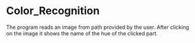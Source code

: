 # Color_Recognition

The program reads an image from path provided by the user. After clicking on the image it shows the name of the hue of the clicked part.
